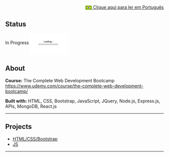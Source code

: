 <p align="right"><a href="README-pt.md"><img src="img/br-flag.png" height="20" align="center"> Clique aqui para ler em Português </a></p>

## Status
In Progress<img src="img/loading.gif" height="70" align="middle"></img>

## About
**Course:** The Complete Web Development Bootcamp https://www.udemy.com/course/the-complete-web-development-bootcamp/

**Built with:** HTML, CSS, Bootstrap, JavaScript, JQuery, Node.js, Express.js, APIs, MongoDB, React.js

------------------------------------------------------------------------------------------------------------------------------------------------------- 

## Projects 
- <a href="HTML_CSS.md">HTML/CSS/Bootstrap</a>
- <a href="JS.md">JS</a>
------------------------------------------------------------------------------------------------------------------------------------------------------- 
 

 



 


